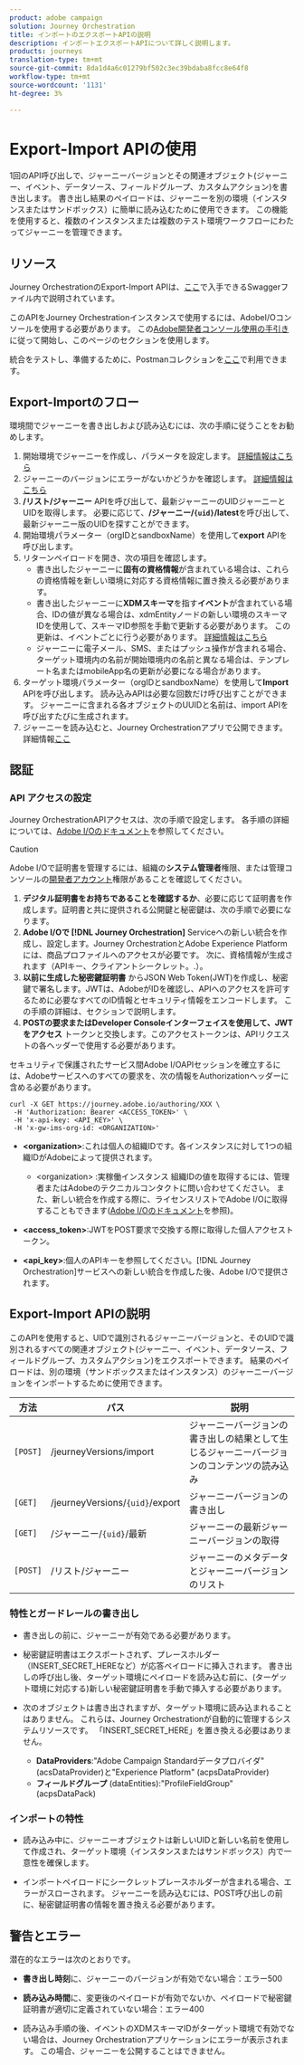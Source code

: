 ```yaml
---
product: adobe campaign
solution: Journey Orchestration
title: インポートのエクスポートAPIの説明
description: インポートエクスポートAPIについて詳しく説明します。
products: journeys
translation-type: tm+mt
source-git-commit: 8da1d4a6c01279bf502c3ec39bdaba8fcc8e64f8
workflow-type: tm+mt
source-wordcount: '1131'
ht-degree: 3%

---
```



# Export-Import APIの使用

1回のAPI呼び出しで、ジャーニーバージョンとその関連オブジェクト(ジャーニー、イベント、データソース、フィールドグループ、カスタムアクション)を書き出します。 書き出し結果のペイロードは、ジャーニーを別の環境（インスタンスまたはサンドボックス）に簡単に読み込むために使用できます。
この機能を使用すると、複数のインスタンスまたは複数のテスト環境ワークフローにわたってジャーニーを管理できます。


## リソース

Journey OrchestrationのExport-Import APIは、[ここ](https://adobedocs.github.io/JourneyAPI/docs/)で入手できるSwaggerファイル内で説明されています。

このAPIをJourney Orchestrationインスタンスで使用するには、AdobeI/Oコンソールを使用する必要があります。 この[Adobe開発者コンソール使用の手引き](https://www.adobe.io/apis/experienceplatform/console/docs.html#!AdobeDocs/adobeio-console/master/getting-started.md)に従って開始し、このページのセクションを使用します。

統合をテストし、準備するために、Postmanコレクションを[ここ](https://raw.githubusercontent.com/AdobeDocs/JourneyAPI/master/postman-collections/Journey-Orchestration_Export-import-API_postman-collection.json)で利用できます。


## Export-Importのフロー

環境間でジャーニーを書き出しおよび読み込むには、次の手順に従うことをお勧めします。

1. 開始環境でジャーニーを作成し、パラメータを設定します。 [詳細情報はこちら](https://docs.adobe.com/content/help/ja-JP/journeys/using/building-journeys/about-journey-building/journey.html)
1. ジャーニーのバージョンにエラーがないかどうかを確認します。 [詳細情報はこちら](https://docs.adobe.com/content/help/en/journeys/using/building-journeys/testing-the-journey.html)
1. **/リスト/ジャーニー** APIを呼び出して、最新ジャーニーのUIDジャーニーとUIDを取得します。 必要に応じて、**/ジャーニー/`{uid}`/latest**&#x200B;を呼び出して、最新ジャーニー版のUIDを探すことができます。
1. 開始環境パラメーター（orgIDとsandboxName）を使用して&#x200B;**export** APIを呼び出します。
1. リターンペイロードを開き、次の項目を確認します。
   * 書き出したジャーニーに&#x200B;**固有の資格情報**&#x200B;が含まれている場合は、これらの資格情報を新しい環境に対応する資格情報に置き換える必要があります。
   * 書き出したジャーニーに&#x200B;**XDMスキーマ**&#x200B;を指す&#x200B;**イベント**&#x200B;が含まれている場合、IDの値が異なる場合は、xdmEntityノードの新しい環境のスキーマIDを使用して、スキーマID参照を手動で更新する必要があります。 この更新は、イベントごとに行う必要があります。 [詳細情報はこちら](https://docs.adobe.com/content/help/en/journeys/using/events-journeys/experience-event-schema.html)
   * ジャーニーに電子メール、SMS、またはプッシュ操作が含まれる場合、ターゲット環境内の名前が開始環境内の名前と異なる場合は、テンプレート名またはmobileApp名の更新が必要になる場合があります。
1. ターゲット環境パラメーター（orgIDとsandboxName）を使用して&#x200B;**Import** APIを呼び出します。 読み込みAPIは必要な回数だけ呼び出すことができます。 ジャーニーに含まれる各オブジェクトのUUIDと名前は、import APIを呼び出すたびに生成されます。
1. ジャーニーを読み込むと、Journey Orchestrationアプリで公開できます。 詳細情報[ここ](https://docs.adobe.com/content/help/en/journeys/using/building-journeys/publishing-the-journey.html)


## 認証

### API アクセスの設定

Journey OrchestrationAPIアクセスは、次の手順で設定します。 各手順の詳細については、[Adobe I/Oのドキュメント](https://www.adobe.io/authentication/auth-methods.html#!AdobeDocs/adobeio-auth/master/AuthenticationOverview/ServiceAccountIntegration.md)を参照してください。

>[!CAUTION]
>
>Adobe I/Oで証明書を管理するには、組織の<b>システム管理者</b>権限、または管理コンソールの[開発者アカウント](https://helpx.adobe.com/enterprise/using/manage-developers.html)権限があることを確認してください。

1. **デジタル証明書をお持ちであることを確認するか**、必要に応じて証明書を作成します。証明書と共に提供される公開鍵と秘密鍵は、次の手順で必要になります。
1. **Adobe I/Oで [!DNL Journey Orchestration]** Serviceへの新しい統合を作成し、設定します。Journey OrchestrationとAdobe Experience Platformには、商品プロファイルへのアクセスが必要です。 次に、資格情報が生成されます（APIキー、クライアントシークレット。.）。
1. **以前に生成した秘密鍵証明書** からJSON Web Token(JWT)を作成し、秘密鍵で署名します。JWTは、AdobeがIDを確認し、APIへのアクセスを許可するために必要なすべてのID情報とセキュリティ情報をエンコードします。 この手順の詳細は、[](https://www.adobe.io/authentication/auth-methods.html#!AdobeDocs/adobeio-auth/master/JWT/JWT.md)セクションで説明します。
1. **POSTの要求またはDeveloper Consoleインターフェイスを使用して、JWTをアクセス** トークンと交換します。このアクセストークンは、APIリクエストの各ヘッダーで使用する必要があります。

セキュリティで保護されたサービス間Adobe I/OAPIセッションを確立するには、Adobeサービスへのすべての要求を、次の情報をAuthorizationヘッダーに含める必要があります。

```
curl -X GET https://journey.adobe.io/authoring/XXX \
 -H 'Authorization: Bearer <ACCESS_TOKEN>' \
 -H 'x-api-key: <API_KEY>' \
 -H 'x-gw-ims-org-id: <ORGANIZATION>'
```

* **&lt;organization>**:これは個人の組織IDです。各インスタンスに対して1つの組織IDがAdobeによって提供されます。

   * &lt;organization> :実稼働インスタンス
   組織IDの値を取得するには、管理者またはAdobeのテクニカルコンタクトに問い合わせてください。 また、新しい統合を作成する際に、ライセンスリストでAdobe I/Oに取得することもできます([Adobe I/Oのドキュメント](https://www.adobe.io/authentication.html)を参照)。

* **&lt;access_token>**:JWTをPOST要求で交換する際に取得した個人アクセストークン。

* **&lt;api_key>**:個人のAPIキーを参照してください。[!DNL Journey Orchestration]サービスへの新しい統合を作成した後、Adobe I/Oで提供されます。



## Export-Import APIの説明

このAPIを使用すると、UIDで識別されるジャーニーバージョンと、そのUIDで識別されるすべての関連オブジェクト(ジャーニー、イベント、データソース、フィールドグループ、カスタムアクション)をエクスポートできます。
結果のペイロードは、別の環境（サンドボックスまたはインスタンス）のジャーニーバージョンをインポートするために使用できます。

| 方法 | パス | 説明 |
|---|---|---|
| `[POST]` | /jeurneyVersions/import | ジャーニーバージョンの書き出しの結果として生じるジャーニーバージョンのコンテンツの読み込み |
| `[GET]` | /jeurneyVersions/`{uid}`/export | ジャーニーバージョンの書き出し |
| `[GET]` | /ジャーニー/`{uid}`/最新 | ジャーニーの最新ジャーニーバージョンの取得 |
| `[POST]` | /リスト/ジャーニー | ジャーニーのメタデータとジャーニーバージョンのリスト |


### 特性とガードレールの書き出し

* 書き出しの前に、ジャーニーが有効である必要があります。

* 秘密鍵証明書はエクスポートされず、プレースホルダー（INSERT_SECRET_HEREなど）が応答ペイロードに挿入されます。
書き出しの呼び出し後、ターゲット環境にペイロードを読み込む前に、(ターゲット環境に対応する)新しい秘密鍵証明書を手動で挿入する必要があります。

* 次のオブジェクトは書き出されますが、ターゲット環境に読み込まれることはありません。 これらは、Journey Orchestrationが自動的に管理するシステムリソースです。 「INSERT_SECRET_HERE」を置き換える必要はありません。
   * **DataProviders**:&quot;Adobe Campaign Standardデータプロバイダ&quot; (acsDataProvider)と&quot;Experience Platform&quot; (acpsDataProvider)
   * **フィールドグループ** (dataEntities):&quot;ProfileFieldGroup&quot; (acpsDataPack)



### インポートの特性

* 読み込み中に、ジャーニーオブジェクトは新しいUIDと新しい名前を使用して作成され、ターゲット環境（インスタンスまたはサンドボックス）内で一意性を確保します。

* インポートペイロードにシークレットプレースホルダーが含まれる場合、エラーがスローされます。 ジャーニーを読み込むには、POST呼び出しの前に、秘密鍵証明書の情報を置き換える必要があります。

## 警告とエラー

潜在的なエラーは次のとおりです。

* **書き出し時刻**&#x200B;に、ジャーニーのバージョンが有効でない場合：エラー500

* **読み込み時間**&#x200B;に、変更後のペイロードが有効でないか、ペイロードで秘密鍵証明書が適切に定義されていない場合：エラー400

* 読み込み手順の後、イベントのXDMスキーマIDがターゲット環境で有効でない場合は、Journey Orchestrationアプリケーションにエラーが表示されます。 この場合、ジャーニーを公開することはできません。